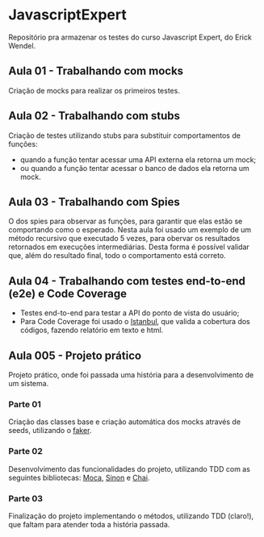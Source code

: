 # JavascriptExpert
Repositório pra armazenar os testes do curso Javascript Expert, do Erick Wendel.

## Aula 01 - Trabalhando com mocks
Criação de mocks para realizar os primeiros testes.

## Aula 02 - Trabalhando com stubs
Criação de testes utilizando stubs para substituir comportamentos de funções:
- quando a função tentar acessar uma API externa ela retorna um mock;
- ou quando a função tentar acessar o banco de dados ela retorna um mock.

## Aula 03 - Trabalhando com Spies
O dos spies para observar as funções, para garantir que elas estão se comportando como o esperado.
Nesta aula foi usado um exemplo de um método recursivo que executado 5 vezes, para obervar os resultados retornados em execuções intermediárias. Desta forma é possível validar que, além do resultado final, todo o comportamento está correto.

## Aula 04 - Trabalhando com testes end-to-end (e2e) e Code Coverage
- Testes end-to-end para testar a API do ponto de vista do usuário;
- Para Code Coverage foi usado o [Istanbul](https://www.npmjs.com/package/nyc), que valida a cobertura dos códigos, fazendo relatório em texto e html.

## Aula 005 - Projeto prático
Projeto prático, onde foi passada uma história para a desenvolvimento de um sistema.
### Parte 01
Criação das classes base e criação automática dos mocks através de seeds, utilizando o [faker](https://www.npmjs.com/package/faker).

### Parte 02
Desenvolvimento das funcionalidades do projeto, utilizando TDD com as seguintes bibliotecas: [Moca](https://www.npmjs.com/package/moca), [Sinon](https://www.npmjs.com/package/sinon) e [Chai](https://www.npmjs.com/package/chai).

### Parte 03
Finalização do projeto implementando o métodos, utilizando TDD (claro!), que faltam para atender toda a história passada.
